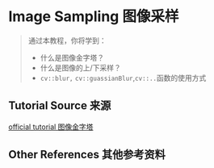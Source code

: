 # Image Sampling 图像采样

> 通过本教程，你将学到：
> + 什么是图像金字塔？
> + 什么是图像的上/下采样？
> + `cv::blur,` `cv::guassianBlur`,`cv::..`函数的使用方式

## Tutorial Source 来源
[official tutorial 图像金字塔](http://www.opencv.org.cn/opencvdoc/2.3.2/html/doc/tutorials/imgproc/gausian_median_blur_bilateral_filter/gausian_median_blur_bilateral_filter.html#smoothing)

## Other References 其他参考资料